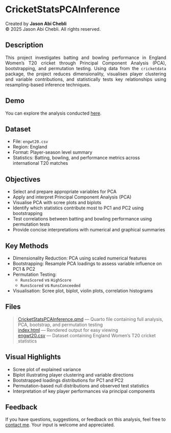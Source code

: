# CricketStatsPCAInference  
Created by **Jason Abi Chebli**  
© 2025 Jason Abi Chebli. All rights reserved.

## Description  
<div style="text-align: justify;">This project investigates batting and bowling performance in England Women’s T20 cricket through Principal Component Analysis (PCA), bootstrapping, and permutation testing. Using data from the <code>cricketdata</code> package, the project reduces dimensionality, visualises player clustering and variable contributions, and statistically tests key relationships using resampling-based inference techniques.</div>

## Demo  
You can explore the analysis conducted [here](https://jabichebli.github.io/CricketStatsPCAInference/index.html).

## Dataset  
- File: `engwt20.csv`  
- Region: England  
- Format: Player-season level summary  
- Statistics: Batting, bowling, and performance metrics across international T20 matches  

## Objectives  
- Select and prepare appropriate variables for PCA  
- Apply and interpret Principal Component Analysis (PCA)  
- Visualise PCA with scree plots and biplots  
- Identify which statistics contribute most to PC1 and PC2 using bootstrapping  
- Test correlations between batting and bowling performance using permutation tests  
- Provide concise interpretations with numerical and graphical summaries  

## Key Methods  
- Dimensionality Reduction: PCA using scaled numerical features  
- Bootstrapping: Resample PCA loadings to assess variable influence on PC1 & PC2  
- Permutation Testing:  
  - `RunsScored` vs `HighScore`  
  - `RunsScored` vs `RunsConceeded`  
- Visualisation: Scree plot, biplot, violin plots, correlation histograms  

## Files  
>[CricketStatsPCAInference.qmd](CricketStatsPCAInference.qmd) — Quarto file containing full analysis, PCA, bootstrap, and permutation testing  
>[index.html](index.html) — Rendered output for easy viewing  
>[engwt20.csv](engwt20.csv) — Dataset containing England Women’s T20 cricket statistics  

## Visual Highlights  
- Scree plot of explained variance  
- Biplot illustrating player clustering and variable directions  
- Bootstrapped loadings distributions for PC1 and PC2  
- Permutation-based null distributions and observed test statistics  
- Interpretation of key player performances via principal components  

## Feedback  
If you have questions, suggestions, or feedback on this analysis, feel free to [contact me](https://jabichebli.github.io/jabichebli/contact/). Your input is welcome and appreciated.
